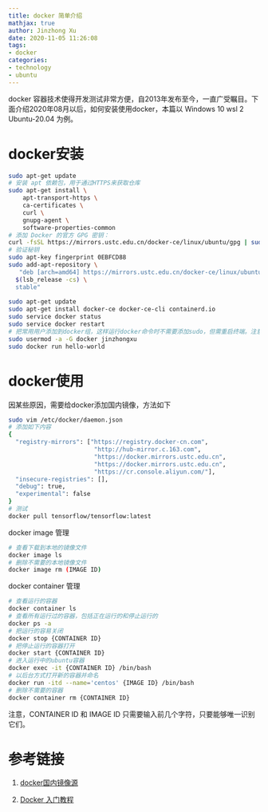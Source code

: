 ```yaml
---
title: docker 简单介绍
mathjax: true
author: Jinzhong Xu
date: 2020-11-05 11:26:08
tags:
- docker
categories:
- technology
- ubuntu
---
```


docker 容器技术使得开发测试非常方便，自2013年发布至今，一直广受瞩目。下面介绍2020年08月以后，如何安装使用docker，本篇以 Windows 10 wsl 2 Ubuntu-20.04 为例。

<!--more-->

# docker安装

```bash
sudo apt-get update
# 安装 apt 依赖包，用于通过HTTPS来获取仓库
sudo apt-get install \
    apt-transport-https \
    ca-certificates \
    curl \
    gnupg-agent \
    software-properties-common
# 添加 Docker 的官方 GPG 密钥：
curl -fsSL https://mirrors.ustc.edu.cn/docker-ce/linux/ubuntu/gpg | sudo apt-key add -
# 验证秘钥
sudo apt-key fingerprint 0EBFCD88
sudo add-apt-repository \
   "deb [arch=amd64] https://mirrors.ustc.edu.cn/docker-ce/linux/ubuntu/ \
  $(lsb_release -cs) \
  stable"
 
sudo apt-get update
sudo apt-get install docker-ce docker-ce-cli containerd.io
sudo service docker status
sudo service docker restart
# 把常用用户添加到docker组，这样运行docker命令时不需要添加sudo，但需重启终端。注意，service命令时仍然需要sudo
sudo usermod -a -G docker jinzhongxu
sudo docker run hello-world
```

# docker使用

因某些原因，需要给docker添加国内镜像，方法如下

```bash
sudo vim /etc/docker/daemon.json
# 添加如下内容
{
  "registry-mirrors": ["https://registry.docker-cn.com",
                        "http://hub-mirror.c.163.com",
                        "https://docker.mirrors.ustc.edu.cn",
                        "https://docker.mirrors.ustc.edu.cn",
                        "https://cr.console.aliyun.com/"],
  "insecure-registries": [],
  "debug": true,
  "experimental": false
}
# 测试
docker pull tensorflow/tensorflow:latest
```

docker image 管理

```bash
# 查看下载到本地的镜像文件
docker image ls
# 删除不需要的本地镜像文件
docker image rm (IMAGE ID)
```

docker container 管理

```bash
# 查看运行的容器
docker container ls
# 查看所有运行过的容器，包括正在运行的和停止运行的
docker ps -a
# 把运行的容易关闭
docker stop {CONTAINER ID}
# 把停止运行的容器打开
docker start {CONTAINER ID}
# 进入运行中的ubuntu容器
docker exec -it {CONTAINER ID} /bin/bash
# 以后台方式打开新的容器并命名
docker run -itd --name='centos' {IMAGE ID} /bin/bash
# 删除不需要的容器
docker container rm {CONTAINER ID}
```

注意，CONTAINER ID 和 IMAGE ID 只需要输入前几个字符，只要能够唯一识别它们。

# 参考链接

1. [docker国内镜像源](https://www.cnblogs.com/StivenYang/p/13843397.html)

2. [Docker 入门教程](https://www.ruanyifeng.com/blog/2018/02/docker-tutorial.html)

   